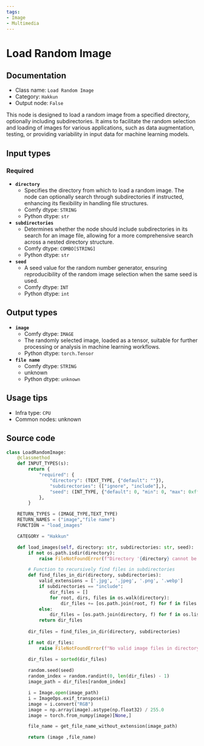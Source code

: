 ```yaml
---
tags:
- Image
- Multimedia
---
```


# Load Random Image
## Documentation
- Class name: `Load Random Image`
- Category: `Hakkun`
- Output node: `False`

This node is designed to load a random image from a specified directory, optionally including subdirectories. It aims to facilitate the random selection and loading of images for various applications, such as data augmentation, testing, or providing variability in input data for machine learning models.
## Input types
### Required
- **`directory`**
    - Specifies the directory from which to load a random image. The node can optionally search through subdirectories if instructed, enhancing its flexibility in handling file structures.
    - Comfy dtype: `STRING`
    - Python dtype: `str`
- **`subdirectories`**
    - Determines whether the node should include subdirectories in its search for an image file, allowing for a more comprehensive search across a nested directory structure.
    - Comfy dtype: `COMBO[STRING]`
    - Python dtype: `str`
- **`seed`**
    - A seed value for the random number generator, ensuring reproducibility of the random image selection when the same seed is used.
    - Comfy dtype: `INT`
    - Python dtype: `int`
## Output types
- **`image`**
    - Comfy dtype: `IMAGE`
    - The randomly selected image, loaded as a tensor, suitable for further processing or analysis in machine learning workflows.
    - Python dtype: `torch.Tensor`
- **`file name`**
    - Comfy dtype: `STRING`
    - unknown
    - Python dtype: `unknown`
## Usage tips
- Infra type: `CPU`
- Common nodes: unknown


## Source code
```python
class LoadRandomImage:
    @classmethod
    def INPUT_TYPES(s):
        return {
            "required": {
                "directory": (TEXT_TYPE, {"default": ""}),
                "subdirectories": (["ignore", "include"],),
                "seed": (INT_TYPE, {"default": 0, "min": 0, "max": 0xffffffffffffffff}),
            },
        }

    RETURN_TYPES = (IMAGE_TYPE,TEXT_TYPE)
    RETURN_NAMES = ("image","file name")
    FUNCTION = "load_images"

    CATEGORY = "Hakkun"

    def load_images(self, directory: str, subdirectories: str, seed):
        if not os.path.isdir(directory):
            raise FileNotFoundError(f"Directory '{directory} cannot be found.'")

        # Function to recursively find files in subdirectories
        def find_files_in_dir(directory, subdirectories):
            valid_extensions = ['.jpg', '.jpeg', '.png', '.webp']
            if subdirectories == "include":
                dir_files = []
                for root, dirs, files in os.walk(directory):
                    dir_files += [os.path.join(root, f) for f in files if any(f.lower().endswith(ext) for ext in valid_extensions)]
            else:
                dir_files = [os.path.join(directory, f) for f in os.listdir(directory) if any(f.lower().endswith(ext) for ext in valid_extensions)]
            return dir_files
        
        dir_files = find_files_in_dir(directory, subdirectories)

        if not dir_files:
            raise FileNotFoundError(f"No valid image files in directory '{directory}'.")

        dir_files = sorted(dir_files)
        
        random.seed(seed)
        random_index = random.randint(0, len(dir_files) - 1)
        image_path = dir_files[random_index]

        i = Image.open(image_path)
        i = ImageOps.exif_transpose(i)
        image = i.convert("RGB")
        image = np.array(image).astype(np.float32) / 255.0
        image = torch.from_numpy(image)[None,]

        file_name = get_file_name_without_extension(image_path)

        return (image ,file_name)

```
